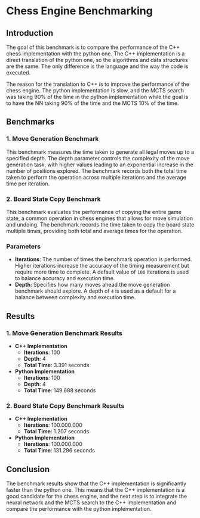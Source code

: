 # Chess Engine Benchmarking

## Introduction

The goal of this benchmark is to compare the performance of the C++ chess implementation with the python one. The C++ implementation is a direct translation of the python one, so the algorithms and data structures are the same. The only difference is the language and the way the code is executed.

The reason for the translation to C++ is to improve the performance of the chess engine. The python implementation is slow, and the MCTS search was taking 90% of the time in the python implementation while the goal is to have the NN taking 90% of the time and the MCTS 10% of the time.

## Benchmarks

### 1. Move Generation Benchmark

This benchmark measures the time taken to generate all legal moves up to a specified depth. The depth parameter controls the complexity of the move generation task, with higher values leading to an exponential increase in the number of positions explored. The benchmark records both the total time taken to perform the operation across multiple iterations and the average time per iteration.

### 2. Board State Copy Benchmark

This benchmark evaluates the performance of copying the entire game state, a common operation in chess engines that allows for move simulation and undoing. The benchmark records the time taken to copy the board state multiple times, providing both total and average times for the operation.

### Parameters

- **Iterations**: The number of times the benchmark operation is performed. Higher iterations increase the accuracy of the timing measurement but require more time to complete. A default value of `100` iterations is used to balance accuracy and execution time.
- **Depth**: Specifies how many moves ahead the move generation benchmark should explore. A depth of `4` is used as a default for a balance between complexity and execution time.

## Results

### 1. Move Generation Benchmark Results

- **C++ Implementation**
  - **Iterations**: 100
  - **Depth**: 4
  - **Total Time**: 3.391 seconds
- **Python Implementation**
  - **Iterations**: 100
  - **Depth**: 4
  - **Total Time**: 149.688 seconds

### 2. Board State Copy Benchmark Results

- **C++ Implementation**
  - **Iterations**: 100.000.000
  - **Total Time**: 1.207 seconds
- **Python Implementation**
  - **Iterations**: 100.000.000
  - **Total Time**: 131.296 seconds

## Conclusion

The benchmark results show that the C++ implementation is significantly faster than the python one. This means that the C++ implementation is a good candidate for the chess engine, and the next step is to integrate the neural network and the MCTS search to the C++ implementation and compare the performance with the python implementation.
